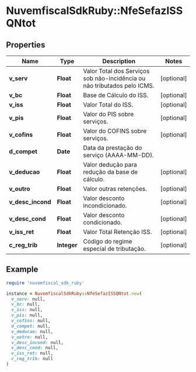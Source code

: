 # NuvemfiscalSdkRuby::NfeSefazISSQNtot

## Properties

| Name | Type | Description | Notes |
| ---- | ---- | ----------- | ----- |
| **v_serv** | **Float** | Valor Total dos Serviços sob não-incidência ou não tributados pelo ICMS. | [optional] |
| **v_bc** | **Float** | Base de Cálculo do ISS. | [optional] |
| **v_iss** | **Float** | Valor Total do ISS. | [optional] |
| **v_pis** | **Float** | Valor do PIS sobre serviços. | [optional] |
| **v_cofins** | **Float** | Valor do COFINS sobre serviços. | [optional] |
| **d_compet** | **Date** | Data da prestação do serviço  (AAAA-MM-DD). |  |
| **v_deducao** | **Float** | Valor dedução para redução da base de cálculo. | [optional] |
| **v_outro** | **Float** | Valor outras retenções. | [optional] |
| **v_desc_incond** | **Float** | Valor desconto incondicionado. | [optional] |
| **v_desc_cond** | **Float** | Valor desconto condicionado. | [optional] |
| **v_iss_ret** | **Float** | Valor Total Retenção ISS. | [optional] |
| **c_reg_trib** | **Integer** | Código do regime especial de tributação. | [optional] |

## Example

```ruby
require 'nuvemfiscal_sdk_ruby'

instance = NuvemfiscalSdkRuby::NfeSefazISSQNtot.new(
  v_serv: null,
  v_bc: null,
  v_iss: null,
  v_pis: null,
  v_cofins: null,
  d_compet: null,
  v_deducao: null,
  v_outro: null,
  v_desc_incond: null,
  v_desc_cond: null,
  v_iss_ret: null,
  c_reg_trib: null
)
```


